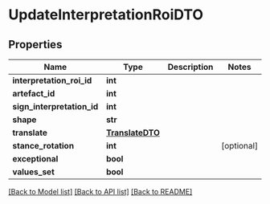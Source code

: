 # UpdateInterpretationRoiDTO

## Properties
Name | Type | Description | Notes
------------ | ------------- | ------------- | -------------
**interpretation_roi_id** | **int** |  | 
**artefact_id** | **int** |  | 
**sign_interpretation_id** | **int** |  | 
**shape** | **str** |  | 
**translate** | [**TranslateDTO**](TranslateDTO.md) |  | 
**stance_rotation** | **int** |  | [optional] 
**exceptional** | **bool** |  | 
**values_set** | **bool** |  | 

[[Back to Model list]](../README.md#documentation-for-models) [[Back to API list]](../README.md#documentation-for-api-endpoints) [[Back to README]](../README.md)


